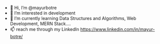 - 👋 Hi, I’m @mayurbotre
- 👀 I’m interested in development
- 🌱 I’m currently learning 
            Data Structures and Algorithms, 
            Web Development,
            MERN Stack....
- 📫 reach me through my LinkedIn 
      https://www.linkedin.com/in/mayur-botre/
